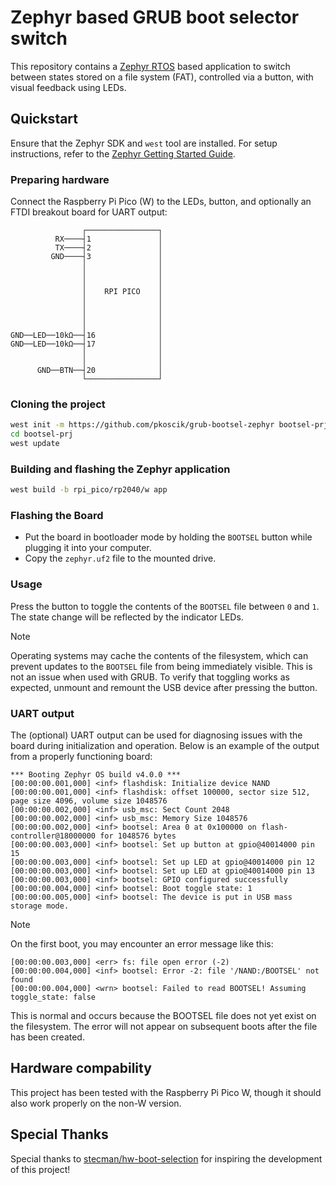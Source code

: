 # Zephyr based GRUB boot selector switch

This repository contains a [Zephyr RTOS](https://github.com/zephyrproject-rtos/zephyr) based application to switch between states stored on a file system (FAT), controlled via a button, with visual feedback using LEDs.

## Quickstart

Ensure that the Zephyr SDK and `west` tool are installed. For setup instructions, refer to the [Zephyr Getting Started Guide](https://docs.zephyrproject.org/latest/develop/getting_started/index.html).

### Preparing hardware

Connect the Raspberry Pi Pico (W) to the LEDs, button, and optionally an FTDI breakout board for UART output:

```
                ┌────────────────┐
          RX────┤1               │
          TX────┤2               │
         GND────┤3               │
                │                │
                │                │
                │                │
                │    RPI PICO    │
                │                │
                │                │
                │                │
                │                │
GND──LED──10kΩ──┤16              │
GND──LED──10kΩ──┤17              │
                │                │
                │                │
      GND──BTN──┤20              │
                └────────────────┘
```

### Cloning the project

```sh
west init -m https://github.com/pkoscik/grub-bootsel-zephyr bootsel-prj
cd bootsel-prj
west update
```

### Building and flashing the Zephyr application

```sh
west build -b rpi_pico/rp2040/w app
```

### Flashing the Board

- Put the board in bootloader mode by holding the `BOOTSEL` button while plugging it into your computer.
- Copy the `zephyr.uf2` file to the mounted drive.

### Usage

Press the button to toggle the contents of the `BOOTSEL` file between `0` and `1`. The state change will be reflected by the indicator LEDs.

> [!NOTE]  
> Operating systems may cache the contents of the filesystem, which can prevent updates to the `BOOTSEL` file from being immediately visible. This is not an issue when used with GRUB. To verify that toggling works as expected, unmount and remount the USB device after pressing the button.

### UART output

The (optional) UART output can be used for diagnosing issues with the board during initialization and operation. Below is an example of the output from a properly functioning board:

```
*** Booting Zephyr OS build v4.0.0 ***
[00:00:00.001,000] <inf> flashdisk: Initialize device NAND
[00:00:00.001,000] <inf> flashdisk: offset 100000, sector size 512, page size 4096, volume size 1048576
[00:00:00.002,000] <inf> usb_msc: Sect Count 2048
[00:00:00.002,000] <inf> usb_msc: Memory Size 1048576
[00:00:00.002,000] <inf> bootsel: Area 0 at 0x100000 on flash-controller@18000000 for 1048576 bytes
[00:00:00.003,000] <inf> bootsel: Set up button at gpio@40014000 pin 15
[00:00:00.003,000] <inf> bootsel: Set up LED at gpio@40014000 pin 12
[00:00:00.003,000] <inf> bootsel: Set up LED at gpio@40014000 pin 13
[00:00:00.003,000] <inf> bootsel: GPIO configured successfully
[00:00:00.004,000] <inf> bootsel: Boot toggle state: 1
[00:00:00.005,000] <inf> bootsel: The device is put in USB mass storage mode.
```

> [!NOTE]  
> On the first boot, you may encounter an error message like this:

```
[00:00:00.003,000] <err> fs: file open error (-2)
[00:00:00.004,000] <inf> bootsel: Error -2: file '/NAND:/BOOTSEL' not found
[00:00:00.004,000] <wrn> bootsel: Failed to read BOOTSEL! Assuming toggle_state: false
```

This is normal and occurs because the BOOTSEL file does not yet exist on the filesystem. The error will not appear on subsequent boots after the file has been created.

## Hardware compability

This project has been tested with the Raspberry Pi Pico W, though it should also work properly on the non-W version.

## Special Thanks

Special thanks to [stecman/hw-boot-selection](https://github.com/stecman/hw-boot-selection) for inspiring the development of this project!
